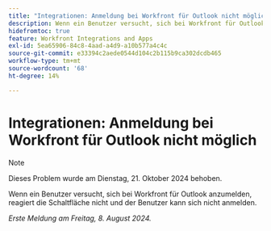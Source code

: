 ```yaml
---
title: "Integrationen: Anmeldung bei Workfront für Outlook nicht möglich"
description: Wenn ein Benutzer versucht, sich bei Workfront für Outlook anzumelden, reagiert die Schaltfläche nicht und der Benutzer kann sich nicht anmelden.
hidefromtoc: true
feature: Workfront Integrations and Apps
exl-id: 5ea65906-84c8-4aad-a4d9-a10b577a4c4c
source-git-commit: e33394c2aede0544d104c2b115b9ca302dcdb465
workflow-type: tm+mt
source-wordcount: '68'
ht-degree: 14%

---
```


# Integrationen: Anmeldung bei Workfront für Outlook nicht möglich

>[!NOTE]
>
>Dieses Problem wurde am Dienstag, 21. Oktober 2024 behoben.

Wenn ein Benutzer versucht, sich bei Workfront für Outlook anzumelden, reagiert die Schaltfläche nicht und der Benutzer kann sich nicht anmelden.

_Erste Meldung am Freitag, 8. August 2024._
